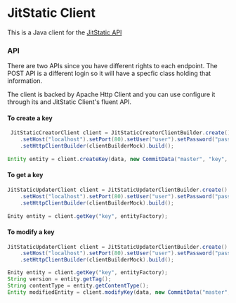 # JitStatic Client

This is a Java client for the [JitStatic API](https://github.com/hheg/jitstatic)

### API

There are two APIs since you have different rights to each endpoint. The POST API is a different login so it will have a specfic class holding that information.

The client is backed by Apache Http Client and you can use configure it through its and JitStatic Client's fluent API.

#### To create a key
```java
 JitStaticCreatorClient client = JitStaticCreatorClientBuilder.create().setAppContext("/app/")
 	.setHost("localhost").setPort(80).setUser("user").setPassword("pass").setScheme("http")
 	.setHttpClientBuilder(clientBuilderMock).build();
       
Entity entity = client.createKey(data, new CommitData("master", "key", "message", "user", "mail"),new MetaData(users, "application/test"), entityFactory);
```

#### To get a key
```java
JitStaticUpdaterClient client = JitStaticUpdaterClientBuilder.create().setAppContext("/app/")
	.setHost("localhost").setPort(80).setUser("user").setPassword("pass").setScheme("http")
	.setHttpClientBuilder(clientBuilderMock).build();
	
Enity entity = client.getKey("key", entityFactory);
```

#### To modify a key
```java
JitStaticUpdaterClient client = JitStaticUpdaterClientBuilder.create().setAppContext("/app/")
	.setHost("localhost").setPort(80).setUser("user").setPassword("pass").setScheme("http")
	.setHttpClientBuilder(clientBuilderMock).build();

Enity entity = client.getKey("key", entityFactory);
String version = entity.getTag();
String contentType = entity.getContentType();
Entity modifiedEntity = client.modifyKey(data, new CommitData("master", "key", "message", "user", "mail"), version, contentType, entityFactory);
```